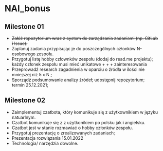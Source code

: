 # NAI_bonus

## Milestone 01	
+ ~~Załóż repozytorium wraz z system do zarządzania zadaniami (np. GitLab i Issue).~~
+ Zaplanuj zadania przypisując je do poszczególnych członków N-osobowego zespołu.	
+ Przygotuj listę hobby człownków zespołu (dodaj do read.me projektu); każdy członek zespołu musi mieć unikatowe + + + zainteresowania	
+ Przeprowadź research zagadnienia w oparciu o źródła w ilości nie mniejszej niż 5 x N ;	
+ Sporządź podsumowanie analizy źródeł; udostępnij repozytorium; termin 25.12.2021;	
	
## Milestone 02	
+ Zaimplementuj czatbota, który komunikuje się z użytkownikiem w języku natuarlnym.	
+ Czatbot komunikuje się z z użytkonikiem po polsku jak i angielsku.	
+ Czatbot jest w stanie rozmawiać o hobby członków zespołu.	
+ Przygotuj prezentację o zrealizowanych zadaniach; 	
+ Prezentacja rozwiązania 15.01.2022	
+ Technologia/ narzędzia dowolne.	